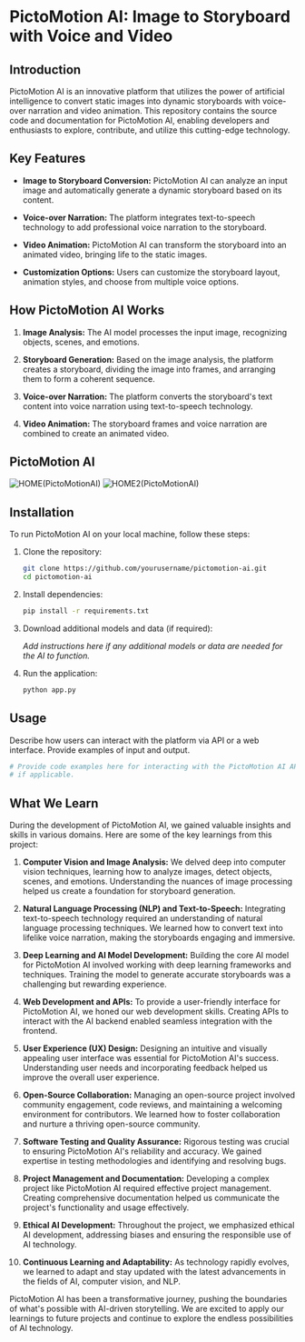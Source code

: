 # PictoMotion AI: Image to Storyboard with Voice and Video


## Introduction

PictoMotion AI is an innovative platform that utilizes the power of artificial intelligence to convert static images into dynamic storyboards with voice-over narration and video animation. This repository contains the source code and documentation for PictoMotion AI, enabling developers and enthusiasts to explore, contribute, and utilize this cutting-edge technology.

## Key Features

- **Image to Storyboard Conversion:** PictoMotion AI can analyze an input image and automatically generate a dynamic storyboard based on its content.

- **Voice-over Narration:** The platform integrates text-to-speech technology to add professional voice narration to the storyboard.

- **Video Animation:** PictoMotion AI can transform the storyboard into an animated video, bringing life to the static images.

- **Customization Options:** Users can customize the storyboard layout, animation styles, and choose from multiple voice options.

## How PictoMotion AI Works

1. **Image Analysis:** The AI model processes the input image, recognizing objects, scenes, and emotions.

2. **Storyboard Generation:** Based on the image analysis, the platform creates a storyboard, dividing the image into frames, and arranging them to form a coherent sequence.

3. **Voice-over Narration:** The platform converts the storyboard's text content into voice narration using text-to-speech technology.

4. **Video Animation:** The storyboard frames and voice narration are combined to create an animated video.

## PictoMotion AI
![HOME(PictoMotionAI)](https://github.com/RuPaul23/PictoMotionAI/assets/105512611/b0949988-cc0d-4705-83d2-61948f8e2e7a)
![HOME2(PictoMotionAI)](https://github.com/RuPaul23/PictoMotionAI/assets/105512611/95bacd68-ed4b-41f0-93df-aa0e370a6563)

## Installation

To run PictoMotion AI on your local machine, follow these steps:

1. Clone the repository:

   ```bash
   git clone https://github.com/yourusername/pictomotion-ai.git
   cd pictomotion-ai
   ```

2. Install dependencies:

   ```bash
   pip install -r requirements.txt
   ```

3. Download additional models and data (if required):

   _Add instructions here if any additional models or data are needed for the AI to function._

4. Run the application:

   ```bash
   python app.py
   ```

## Usage

Describe how users can interact with the platform via API or a web interface. Provide examples of input and output.

```python
# Provide code examples here for interacting with the PictoMotion AI API
# if applicable.
```
## What We Learn

During the development of PictoMotion AI, we gained valuable insights and skills in various domains. Here are some of the key learnings from this project:

1. **Computer Vision and Image Analysis:** We delved deep into computer vision techniques, learning how to analyze images, detect objects, scenes, and emotions. Understanding the nuances of image processing helped us create a foundation for storyboard generation.

2. **Natural Language Processing (NLP) and Text-to-Speech:** Integrating text-to-speech technology required an understanding of natural language processing techniques. We learned how to convert text into lifelike voice narration, making the storyboards engaging and immersive.

3. **Deep Learning and AI Model Development:** Building the core AI model for PictoMotion AI involved working with deep learning frameworks and techniques. Training the model to generate accurate storyboards was a challenging but rewarding experience.

4. **Web Development and APIs:** To provide a user-friendly interface for PictoMotion AI, we honed our web development skills. Creating APIs to interact with the AI backend enabled seamless integration with the frontend.

5. **User Experience (UX) Design:** Designing an intuitive and visually appealing user interface was essential for PictoMotion AI's success. Understanding user needs and incorporating feedback helped us improve the overall user experience.

6. **Open-Source Collaboration:** Managing an open-source project involved community engagement, code reviews, and maintaining a welcoming environment for contributors. We learned how to foster collaboration and nurture a thriving open-source community.

7. **Software Testing and Quality Assurance:** Rigorous testing was crucial to ensuring PictoMotion AI's reliability and accuracy. We gained expertise in testing methodologies and identifying and resolving bugs.

8. **Project Management and Documentation:** Developing a complex project like PictoMotion AI required effective project management. Creating comprehensive documentation helped us communicate the project's functionality and usage effectively.

9. **Ethical AI Development:** Throughout the project, we emphasized ethical AI development, addressing biases and ensuring the responsible use of AI technology.

10. **Continuous Learning and Adaptability:** As technology rapidly evolves, we learned to adapt and stay updated with the latest advancements in the fields of AI, computer vision, and NLP.

PictoMotion AI has been a transformative journey, pushing the boundaries of what's possible with AI-driven storytelling. We are excited to apply our learnings to future projects and continue to explore the endless possibilities of AI technology.
